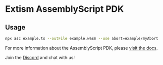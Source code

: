 # Extism AssemblyScript PDK

## Usage 

```sh
npx asc example.ts --outFile example.wasm --use abort=example/myAbort
```

For more information about the AssemblyScript PDK, please [visit the docs](https://extism.org/docs/write-a-plugin/assemblyscript-pdk).

Join the [Discord](https://discord.gg/cx3usBCWnc) and chat with us!
